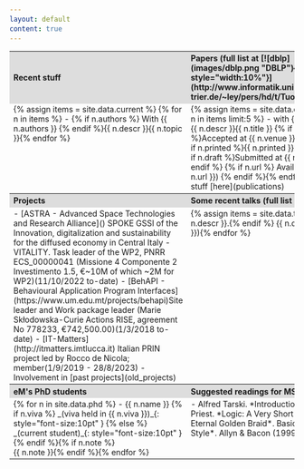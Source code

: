 ```yaml
---
layout: default
content: true
---
```


<table>
<tr>
<th style="width:35%; background:#dddddd; text-align:left">Recent stuff</th>
<th style="width:45%; background:#dddddd; text-align:left" markdown="1">Papers (full list at [![dblp](images/dblp.png "DBLP"){: style="width:10%"}](http://www.informatik.uni-trier.de/~ley/pers/hd/t/Tuosto:Emilio.html))</th>
<th style="width:20%; background:#dddddd; text-align:left">Tools</th>
</tr>
<tr>
<td valign="top"  markdown="1"><!-- Recent stuff -->
{% assign items = site.data.current %}
{% for n in items %}
- <span class="tooltip"><span class="tooltiptext">{% if n.authors %} With {{ n.authors }}  
{% endif %}{{ n.descr }}</span>{{ n.topic }}</span>{% endfor %}
</td>
<td valign="top" markdown="1"><!-- Papers -->
{% assign items = site.data.drafts %}
{% for n in items limit:5 %}
- <span class="tooltip"><span class="tooltiptext">with {{ n.author }}.<br/>{{ n.descr }}</span>{{ n.title }}</span>
{% if n.venue %}Accepted at {{ n.venue }}.{% endif %}{% if n.printed %}{{ n.printed }}.{% endif %}
  {% if n.draft %}Submitted at {{ n.draft }}.{% endif %} <span markdown="1">{% if n.url %} Available [here]({{ n.url }}) {% endif %}</span>{% endfor %}
- More stuff [here](publications)
</td>
<td valign="top" markdown="1"><!-- Tools -->
- <span class="tooltip"><span class="tooltiptext">Tool-chain for choreographic development</span>[ChorGram](https://bitbucket.org/eMgssi/stable_chorgram/wiki/Home)</span>
- <span class="tooltip"><span class="tooltiptext">Partition refinement for history-dependent automata</span>[MIHDA](tools/mihda.tgz)</span>
- <span class="tooltip"><span class="tooltiptext">An ad-hoc model checker for security protocols </span>[ASPASYA](tools/aspasya.html) and [H-ASPASYA](tools/h-aspasya.html)</span>
</td>
</tr>
<tr>
<th style="background:#dddddd; text-align:left">Projects</th>
<th colspan="2" style="background:#dddddd; text-align:left" markdown="1">Some recent talks (full list [here](talks))</th>
</tr>
<tr>
<td valign="top" markdown="1"><!-- Projects -->
- [ASTRA - Advanced Space Technologies and Research Alliance]() <span class="tooltip"><span class="tooltiptext">SPOKE GSSI of the Innovation, digitalization and sustainability for the diffused economy in Central Italy - VITALITY. Task leader of the WP2, PNRR ECS_00000041 (Missione 4 Componente 2 Investimento 1.5, €~10M of which ~2M for WP2)</span>(11/10/2022 to-date)</span>
- [BehAPI - Behavioural Application Program Interfaces](https://www.um.edu.mt/projects/behapi)<span class="tooltip"><span class="tooltiptext">Site leader and Work package leader (Marie Skłodowska-Curie Actions RISE, agreement No 778233, €742,500.00)</span>(1/3/2018 to-date)</span>
- [IT-Matters](http://itmatters.imtlucca.it) <span class="tooltip"><span class="tooltiptext"> Italian PRIN project led by Rocco de Nicola; member</span>(1/9/2019 - 28/8/2023)</span>
- Involvement in [past projects](old_projects)
</td>
<td colspan="2" valign="top" markdown="1"><!-- Talks -->
{% assign items = site.data.talks %}
{% for n in items limit:5 %}
- **_{{ n.title }}_**.  
{% if n.descr %}{{ n.descr }}.{% endif %} {{ n.date  | date: '%B %d, %Y' }}. <span class="tooltip"><span class="tooltiptext">![](/home/slides/{{ n.cover }})</span>[Slides]({{ n.slides }})</span>{% endfor %}
</td>
</tr>
<th style="background:#dddddd; text-align:left">eM's PhD students</th>
<th colspan="2" style="background:#dddddd; text-align:left">Suggested readings for MSc/PhD students</th>
<tr>
<td valign="top" markdown="1"><!-- phd students -->
{% for n in site.data.phd %}
- {{ n.name }} {% if n.viva %} _(viva held in {{ n.viva }})_{: style="font-size:10pt" } {% else %} _(current student)_{: style="font-size:10pt" }{% endif %}{% if n.note %}<br/>{{ n.note }}{% endif %}{% endfor %}
</td>
<td colspan="2" valign="top" markdown="1"><!-- Readings -->
- Alfred Tarski. *Introduction to logic and to the methodology of deductive sciences*. OUP.
- Graham Priest. *Logic: A Very Short Introduction*. OUP.
- Douglas R. Hofstadter. *Gödel, Escher, Bach: An Eternal Golden Braid*. Basic Books 1999 (First published in 1979).
- Strunk & White. *The Elements of Style*. Allyn & Bacon (1999)
</td>
</tr>
</table>




